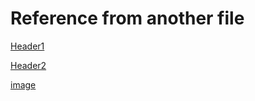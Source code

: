 # Reference from another file

[Header1](define.md#header-1)

[Header2](define.md#header-2)

[image](define.md#github-action)


